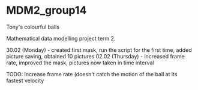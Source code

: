 # MDM2_group14
Tony's colourful balls 

Mathematical data modelling project term 2. 

30.02 (Monday) - created first mask, run the script for the first time, added picture saving, obtained 10 pictures
02.02 (Thursday) - increased frame rate, improved the mask, pictures now taken in time interval

TODO: Increase frame rate (doesn't catch the motion of the ball at its fastest velocity
